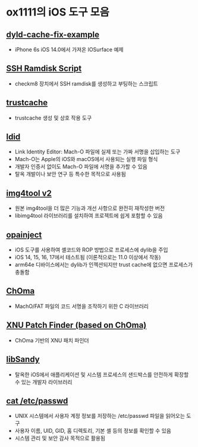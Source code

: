 # ox1111의 iOS 도구 모음

## [dyld-cache-fix-example](https://github.com/ox1111/dyld-cache-fix-example)
- iPhone 6s iOS 14.0에서 가져온 IOSurface 예제

## [SSH Ramdisk Script](https://github.com/ox1111/SSHRD_Script)
- checkm8 장치에서 SSH ramdisk를 생성하고 부팅하는 스크립트

## [trustcache](https://github.com/ox1111/trustcache)
- trustcache 생성 및 상호 작용 도구

## [ldid](https://github.com/ox1111/ldid.git)
- Link Identity Editor: Mach-O 파일에 실제 또는 가짜 서명을 삽입하는 도구
- Mach-O는 Apple의 iOS와 macOS에서 사용되는 실행 파일 형식
- 개발자 인증서 없이도 Mach-O 파일에 서명을 추가할 수 있음
- 탈옥 개발이나 보안 연구 등 특수한 목적으로 사용됨

## [img4tool v2](https://github.com/ox1111/img4tool.git)
- 원본 img4tool을 더 많은 기능과 개선 사항으로 완전히 재작성한 버전
- libimg4tool 라이브러리를 설치하여 프로젝트에 쉽게 포함할 수 있음

## [opainject](https://github.com/ox1111/opainject.git)
- iOS 도구를 사용하여 셸코드와 ROP 방법으로 프로세스에 dylib을 주입
- iOS 14, 15, 16, 17에서 테스트됨 (이론적으로는 11.0 이상에서 작동)
- arm64e 디바이스에서는 dylib가 인젝션되지만 trust cache에 없으면 프로세스가 충돌함

## [ChOma](https://github.com/ox1111/ChOma.git)
- MachO/FAT 파일의 코드 서명을 조작하기 위한 C 라이브러리

## [XNU Patch Finder (based on ChOma)](https://github.com/ox1111/XPF.git)
- ChOma 기반의 XNU 패치 파인더

## [libSandy](https://github.com/ox1111/libSandy.git)
- 탈옥한 iOS에서 애플리케이션 및 시스템 프로세스의 샌드박스를 안전하게 확장할 수 있는 개발자 라이브러리

## [cat /etc/passwd](https://github.com/ox1111/cat-etc-passwd.git)
- UNIX 시스템에서 사용자 계정 정보를 저장하는 /etc/passwd 파일을 읽어오는 도구
- 사용자 이름, UID, GID, 홈 디렉토리, 기본 셸 등의 정보를 확인할 수 있음
- 시스템 관리 및 보안 감사 목적으로 활용됨

